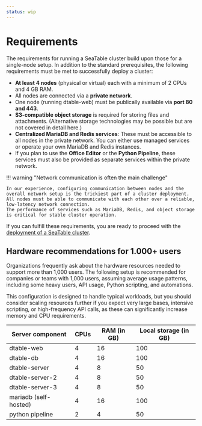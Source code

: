 ```yaml
---
status: wip
---
```


# Requirements

The requirements for running a SeaTable cluster build upon those for a single-node setup. In addition to the standard prerequisites, the following requirements must be met to successfully deploy a cluster:

- **At least 4 nodes** (physical or virtual) each with a minimum of 2 CPUs and 4 GB RAM.
- All nodes are connected via a **private network**.
- One node (running dtable-web) must be publically available via **port 80 and 443**.
- **S3-compatible object storage** is required for storing files and attachments. (Alternative storage technologies may be possible but are not covered in detail here.)
- **Centralized MariaDB and Redis services**: These must be accessible to all nodes in the private network. You can either use managed services or operate your own MariaDB and Redis instances.
- If you plan to use the **Office Editor** or the **Python Pipeline**, these services must also be provided as separate services within the private network.

!!! warning "Network communication is often the main challenge"  

    In our experience, configuring communication between nodes and the overall network setup is the trickiest part of a cluster deployment.
    All nodes must be able to communicate with each other over a reliable, low-latency network connection.
    The performance of services such as MariaDB, Redis, and object storage is critical for stable cluster operation.

If you can fulfill these requirements, you are ready to proceed with the [deployment of a SeaTable cluster](./basic-setup-with-external-services.md).

## Hardware recommendations for 1.000+ users

Organizations frequently ask about the hardware resources needed to support more than 1,000 users. The following setup is recommended for companies or teams with 1,000 users, assuming average usage patterns, including some heavy users, API usage, Python scripting, and automations.

This configuration is designed to handle typical workloads, but you should consider scaling resources further if you expect very large bases, intensive scripting, or high-frequency API calls, as these can significantly increase memory and CPU requirements.

| Server component | CPUs | RAM (in GB) | Local storage (in GB) |
| --- | --- | --- | --- | 
| dtable-web        | 4 | 16 | 100 |
| dtable-db         | 4 | 16 | 100 |
| dtable-server   | 4 | 8 | 50 |
| dtable-server-2   | 4 | 8 | 50 |
| dtable-server-3   | 4 | 8 | 50 |
| mariadb (self-hosted) | 4 | 16 | 100 |
| python pipeline | 2 | 4 | 50 |